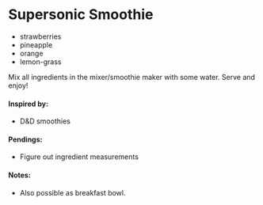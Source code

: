 # Supersonic Smoothie

* strawberries
* pineapple
* orange
* lemon-grass

Mix all ingredients in the mixer/smoothie maker with some water. Serve and enjoy!

#### Inspired by: 
* D&D smoothies

#### Pendings: 
* Figure out ingredient measurements

#### Notes: 
* Also possible as breakfast bowl.
